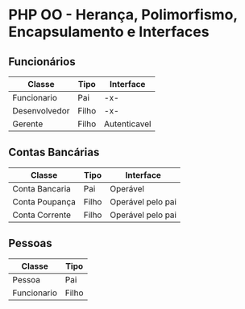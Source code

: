 # PHP OO - Herança, Polimorfismo, Encapsulamento e Interfaces

## Funcionários

|Classe|Tipo|Interface|
|------|----|---------|
|Funcionario|Pai|-x-|
|Desenvolvedor|Filho|-x-|
|Gerente|Filho|Autenticavel|

## Contas Bancárias

|Classe|Tipo|Interface|
|------|----|---------|
|Conta Bancaria|Pai|Operável|
|Conta Poupança|Filho|Operável pelo pai|
|Conta Corrente|Filho|Operável pelo pai|

## Pessoas

|Classe|Tipo|
|------|----|
|Pessoa|Pai|
|Funcionario|Filho|